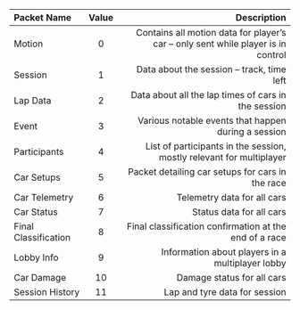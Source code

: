 |Packet Name|	Value|	Description|
| :--- | :---: | ---:|
|Motion|	0|	Contains all motion data for player’s car – only sent while player is in control|
|Session|	1|	Data about the session – track, time left|
|Lap Data|	2|	Data about all the lap times of cars in the session|
|Event|	3|	Various notable events that happen during a session|
|Participants|	4|	List of participants in the session, mostly relevant for multiplayer|
|Car Setups|	5|	Packet detailing car setups for cars in the race|
|Car Telemetry|	6|	Telemetry data for all cars|
|Car Status|	7|	Status data for all cars|
|Final Classification|	8|	Final classification confirmation at the end of a race|
|Lobby Info|	9|	Information about players in a multiplayer lobby|
|Car Damage|	10|	Damage status for all cars|
|Session History|	11|	Lap and tyre data for session|
